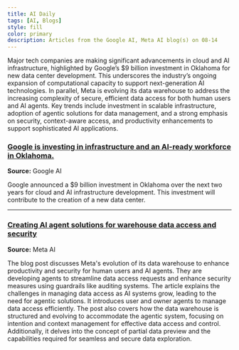 ```yaml
---
title: AI Daily
tags: [AI, Blogs]
style: fill
color: primary
description: Articles from the Google AI, Meta AI blog(s) on 08-14
---
```


Major tech companies are making significant advancements in cloud and AI infrastructure, highlighted by Google’s $9 billion investment in Oklahoma for new data center development. This underscores the industry’s ongoing expansion of computational capacity to support next-generation AI technologies. In parallel, Meta is evolving its data warehouse to address the increasing complexity of secure, efficient data access for both human users and AI agents. Key trends include investment in scalable infrastructure, adoption of agentic solutions for data management, and a strong emphasis on security, context-aware access, and productivity enhancements to support sophisticated AI applications.

### [Google is investing in infrastructure and an AI-ready workforce in Oklahoma.](https://blog.google/inside-google/company-announcements/google-american-innovation-oklahoma/)
**Source:** Google AI

Google announced a $9 billion investment in Oklahoma over the next two years for cloud and AI infrastructure development. This investment will contribute to the creation of a new data center.

---

### [Creating AI agent solutions for warehouse data access and security](https://engineering.fb.com/2025/08/13/data-infrastructure/agentic-solution-for-warehouse-data-access/)
**Source:** Meta AI

The blog post discusses Meta's evolution of its data warehouse to enhance productivity and security for human users and AI agents. They are developing agents to streamline data access requests and enhance security measures using guardrails like auditing systems. The article explains the challenges in managing data access as AI systems grow, leading to the need for agentic solutions. It introduces user and owner agents to manage data access efficiently. The post also covers how the data warehouse is structured and evolving to accommodate the agentic system, focusing on intention and context management for effective data access and control. Additionally, it delves into the concept of partial data preview and the capabilities required for seamless and secure data exploration.